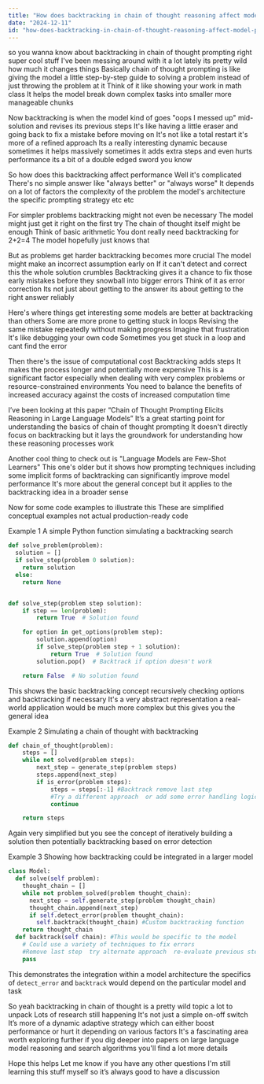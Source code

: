 ```yaml
---
title: "How does backtracking in chain of thought reasoning affect model performance?"
date: "2024-12-11"
id: "how-does-backtracking-in-chain-of-thought-reasoning-affect-model-performance"
---
```


 so you wanna know about backtracking in chain of thought prompting right  super cool stuff  I've been messing around with it a lot lately its pretty wild how much it changes things  Basically chain of thought prompting is like giving the model a little step-by-step guide to solving a problem instead of just throwing the problem at it  Think of it like showing your work in math class  It helps the model break down complex tasks into smaller more manageable chunks

Now backtracking is when the model kind of goes "oops I messed up" mid-solution and revises its previous steps  It's like having a little eraser and going back to fix a mistake before moving on  It's not like a total restart it's more of a refined approach  Its a really interesting dynamic because sometimes it helps massively sometimes it adds extra steps and even hurts performance its a bit of a double edged sword you know

So how does this backtracking affect performance  Well it's complicated  There's no simple answer like "always better" or "always worse"  It depends on a lot of factors the complexity of the problem the model's architecture the specific prompting strategy  etc etc

For simpler problems backtracking might not even be necessary  The model might just get it right on the first try  The chain of thought itself might be enough  Think of basic arithmetic  You dont really need backtracking for 2+2=4  The model hopefully just knows that

But as problems get harder  backtracking becomes more crucial  The model might make an incorrect assumption early on  If it can't detect and correct this  the whole solution crumbles  Backtracking gives it a chance to fix those early mistakes before they snowball into bigger errors  Think of it as error correction  Its not just about getting to the answer its about getting to the right answer reliably

Here's where things get interesting  some models are better at backtracking than others  Some are more prone to getting stuck in loops  Revising the same mistake repeatedly without making progress  Imagine that frustration  It's like debugging your own code  Sometimes you get stuck in a loop and cant find the error


Then there's the issue of computational cost  Backtracking adds steps  It makes the process longer and potentially more expensive  This is a significant factor especially when dealing with very complex problems or resource-constrained environments  You need to balance the benefits of increased accuracy against the costs of increased computation time

I’ve been looking at this paper  “Chain of Thought Prompting Elicits Reasoning in Large Language Models”  It’s a great starting point for understanding the basics of chain of thought prompting   It doesn't directly focus on backtracking  but it lays the groundwork for understanding how these reasoning processes work

Another cool thing to check out is "Language Models are Few-Shot Learners"  This one's older but it shows how prompting techniques  including some implicit forms of backtracking  can significantly improve model performance  It's more about the general concept but it applies to the backtracking idea in a broader sense


Now for some code examples to illustrate this  These are simplified conceptual examples  not actual production-ready code


Example 1 A simple Python function simulating a backtracking search


```python
def solve_problem(problem):
  solution = []
  if solve_step(problem 0 solution):
    return solution
  else:
    return None


def solve_step(problem step solution):
    if step == len(problem):
        return True  # Solution found

    for option in get_options(problem step):
        solution.append(option)
        if solve_step(problem step + 1 solution):
            return True  # Solution found
        solution.pop()  # Backtrack if option doesn't work

    return False  # No solution found
```

This shows the basic backtracking concept recursively checking options and backtracking if necessary   It's a very abstract representation  a real-world application would be much more complex  but this gives you the general idea


Example 2 Simulating a chain of thought with backtracking


```python
def chain_of_thought(problem):
    steps = []
    while not solved(problem steps):
        next_step = generate_step(problem steps)
        steps.append(next_step)
        if is_error(problem steps):
            steps = steps[:-1] #Backtrack remove last step
            #Try a different approach  or add some error handling logic here
            continue

    return steps
```

Again very simplified  but you see the concept of iteratively building a solution then potentially backtracking based on error detection


Example 3 Showing how backtracking could be integrated in a larger model


```python
class Model:
  def solve(self problem):
    thought_chain = []
    while not problem_solved(problem thought_chain):
      next_step = self.generate_step(problem thought_chain)
      thought_chain.append(next_step)
      if self.detect_error(problem thought_chain):
        self.backtrack(thought_chain) #Custom backtracking function
    return thought_chain
  def backtrack(self chain): #This would be specific to the model
    # Could use a variety of techniques to fix errors
    #Remove last step  try alternate approach  re-evaluate previous steps
    pass
```

This demonstrates the integration within a model architecture  the specifics of `detect_error` and `backtrack` would depend on the particular model and task


So yeah  backtracking in chain of thought is a pretty wild topic  a lot to unpack  Lots of research still happening  It's not just a simple on-off switch  It’s more of a dynamic adaptive strategy  which can either boost performance or hurt it depending on various factors  It's a fascinating area  worth exploring further  if you dig deeper into papers on large language model reasoning and search algorithms you'll find a lot more details



Hope this helps  Let me know if you have any other questions  I'm still learning this stuff myself  so it’s always good to have a discussion
